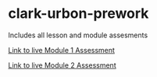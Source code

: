 # clark-urbon-prework

Includes all lesson and module assesments

[Link to live Module 1 Assessment](https://sparky-92-cau.github.io)

[Link to live Module 2 Assessment](https://sparky-92-cau.github.io/hangman.html)
